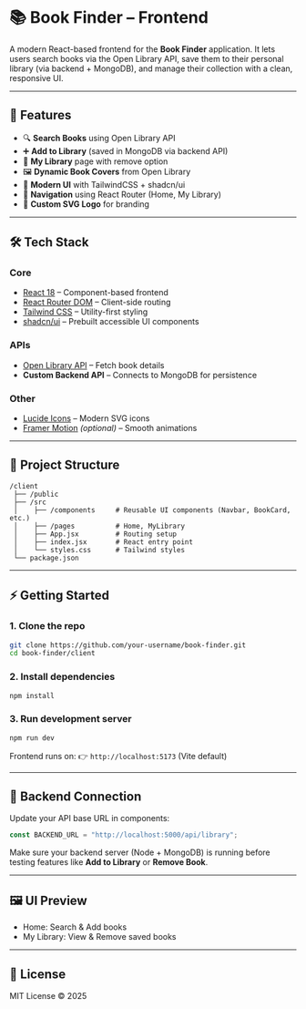 # 📚 Book Finder – Frontend

A modern React-based frontend for the **Book Finder** application.
It lets users search books via the Open Library API, save them to their personal library (via backend + MongoDB), and manage their collection with a clean, responsive UI.

---

## 🚀 Features

* 🔍 **Search Books** using Open Library API
* ➕ **Add to Library** (saved in MongoDB via backend API)
* 📖 **My Library** page with remove option
* 🖼️ **Dynamic Book Covers** from Open Library
* 🎨 **Modern UI** with TailwindCSS + shadcn/ui
* 🧭 **Navigation** using React Router (Home, My Library)
* 🪪 **Custom SVG Logo** for branding

---

## 🛠️ Tech Stack

### Core

* [React 18](https://react.dev/) – Component-based frontend
* [React Router DOM](https://reactrouter.com/) – Client-side routing
* [Tailwind CSS](https://tailwindcss.com/) – Utility-first styling
* [shadcn/ui](https://ui.shadcn.com/) – Prebuilt accessible UI components

### APIs

* [Open Library API](https://openlibrary.org/developers/api) – Fetch book details
* **Custom Backend API** – Connects to MongoDB for persistence

### Other

* [Lucide Icons](https://lucide.dev/) – Modern SVG icons
* [Framer Motion](https://www.framer.com/motion/) *(optional)* – Smooth animations

---

## 📂 Project Structure

```
/client
 ├── /public
 ├── /src
 │    ├── /components     # Reusable UI components (Navbar, BookCard, etc.)
 │    ├── /pages          # Home, MyLibrary
 │    ├── App.jsx         # Routing setup
 │    ├── index.jsx       # React entry point
 │    └── styles.css      # Tailwind styles
 └── package.json
```

---

## ⚡ Getting Started

### 1. Clone the repo

```bash
git clone https://github.com/your-username/book-finder.git
cd book-finder/client
```

### 2. Install dependencies

```bash
npm install
```

### 3. Run development server

```bash
npm run dev
```

Frontend runs on:
👉 `http://localhost:5173` (Vite default)

---

## 🔗 Backend Connection

Update your API base URL in components:

```js
const BACKEND_URL = "http://localhost:5000/api/library";
```

Make sure your backend server (Node + MongoDB) is running before testing features like **Add to Library** or **Remove Book**.

---

## 🖼️ UI Preview

* Home: Search & Add books
* My Library: View & Remove saved books

---

## 📜 License

MIT License © 2025
